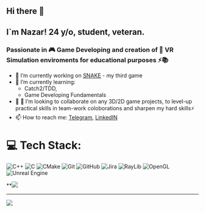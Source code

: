 ## Hi there 👋
## I`m Nazar! 24 y/o, student, veteran.
### Passionate in 🎮 Game Developing and creation of 🥽 VR Simulation  enviroments for educational purposes ⚡📚

- 🔭 I’m currently working on [SNAKE](https://github.com/Nazar2347/Snake) - my third game 
- 🌱 I’m currently learning: 
  - Catch2/TDD,
  - Game Developing Fundamentals
- 🤝 👀 I’m looking to collaborate on any 3D/2D game projects, to level-up practical skills in team-work coloborations and sharpen my hard skills⚡
- 📫 How to reach me: [Telegram](), [LinkedIN](https://www.linkedin.com/in/nazar-dunas-84b57927a/)


# 💻 Tech Stack:
![C++](https://img.shields.io/badge/c++-%2300599C.svg?style=for-the-badge&logo=c%2B%2B&logoColor=white) ![C](https://img.shields.io/badge/c-%2300599C.svg?style=for-the-badge&logo=c&logoColor=white) ![CMake](https://img.shields.io/badge/CMake-%23008FBA.svg?style=for-the-badge&logo=cmake&logoColor=white) ![Git](https://img.shields.io/badge/git-%23F05033.svg?style=for-the-badge&logo=git&logoColor=white) ![GitHub](https://img.shields.io/badge/git_hub-%23121011.svg?style=for-the-badge&logo=github&logoColor=white)  ![Jira](https://img.shields.io/badge/jira-%230A0FFF.svg?style=for-the-badge&logo=jira&logoColor=white)  ![RayLib](https://img.shields.io/badge/RAYLIB-FFFFFF?style=for-the-badge&logo=raylib&logoColor=black) ![OpenGL](https://img.shields.io/badge/CATCH2-%23FFFFF.svg?style=for-the-badge&logo=catch2&logoColor=#ffea00) ![Unreal Engine](https://img.shields.io/badge/unreal_engine-%23313131.svg?style=for-the-badge&logo=unrealengine&logoColor=white)


**![](https://github-readme-stats.vercel.app/api/top-langs/?username=Nazar2347&theme=highcontrast&hide_border=false&include_all_commits=true&count_private=true&layout=compact)

---
[![](https://visitcount.itsvg.in/api?id=Nazar2347&icon=5&color=0)](https://visitcount.itsvg.in)

<!-- Proudly created with GPRM ( https://gprm.itsvg.in ) -->
<!--
**Nazar2347/Nazar2347** is a ✨ _special_ ✨ repository because its `README.md` (this file) appears on your GitHub profile.

Here are some ideas to get you started:




